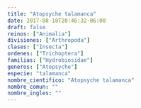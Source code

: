 ```yaml
---
title: "Atopsyche talamanca"
date: 2017-08-18T20:46:32-06:00
draft: false
reinos: ["Animalia"]
divisiones: ["Arthropoda"]
clases: ["Insecta"]
ordenes: ["﻿Trichoptera"]
familias: ["Hydrobiosidae"]
generos: ["Atopsyche"]
especie: "talamanca"
nombre_cientifico: "Atopsyche talamanca"
nombre_comun: ""
nombre_ingles: ""
---
```

